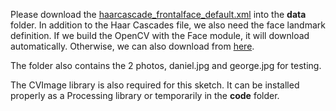 Please download the [haarcascade_frontalface_default.xml](https://github.com/opencv/opencv/blob/master/data/haarcascades/haarcascade_frontalface_default.xml) into the **data** folder. In addition to the Haar Cascades file, we also need the face landmark definition. If we build the OpenCV with the Face module, it will download automatically. Otherwise, we can also download from [here](https://github.com/opencv/opencv_3rdparty/tree/contrib_face_alignment_20170818).

The folder also contains the 2 photos, daniel.jpg and george.jpg for testing.

The CVImage library is also required for this sketch. It can be installed properly as a Processing library or temporarily in the **code** folder.
